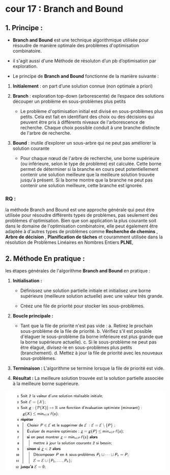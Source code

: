 # cour 17 : Branch and Bound 



## 1. Principe :

-  **Branch and Bound** est une technique algorithmique utilisée pour résoudre de manière optimale des problèmes d'optimisation combinatoire. 

- il s'agit aussi d'une Méthode de résoluton d’un pb d’optimisation par exploration.

- Le principe de **Branch and Bound** fonctionne de la manière suivante :

1. **Initialement** : on part d’une solution connue (non optimale a priori)

2. **Branch** : exploration top-down (arborescente) de l’espace des solutions découper un problème en sous-problèmes plus petits

    - Le problème d'optimisation initial est divisé en sous-problèmes plus petits. Cela est fait en identifiant des choix ou des décisions qui peuvent être pris à différents niveaux de l'arborescence de recherche. Chaque choix possible conduit à une branche distincte de l'arbre de recherche.

 
3. **Bound** : inutile d’explorer un sous-arbre qui ne peut pas améliorer la solution courante

    - Pour chaque nœud de l'arbre de recherche, une borne supérieure (ou inférieure, selon le type de problème) est calculée. Cette borne permet de déterminer si la branche en cours peut potentiellement contenir une solution meilleure que la meilleure solution trouvée jusqu'à présent. Si la borne montre que la branche ne peut pas contenir une solution meilleure, cette branche est ignorée.

### RQ :

la méthode Branch and Bound est une approche générale qui peut être utilisée pour résoudre différents types de problèmes, pas seulement des problèmes d'optimisation. Bien que son application la plus courante soit dans le domaine de l'optimisation combinatoire, elle peut également être adaptée à d'autres types de problèmes comme **Recherche de chemins** , **Arbre de décision** , **Planification de tâches** et couramment utilisée dans la résolution de Problèmes Linéaires en Nombres Entiers **PLNE**,


## 2. Méthode En pratique : 

les étapes générales de l'algorithme **Branch and Bound**  en pratique :

1. **Initialisation :** 
    
    - Définissez une solution partielle initiale et initialisez une borne supérieure (meilleure solution actuelle) avec une valeur très grande. 
    
    - Créez une file de priorité pour stocker les sous-problèmes.

2. **Boucle principale :** 
    
    - Tant que la file de priorité n'est pas vide :
        a. Retirez le prochain sous-problème de la file de priorité.
        b. Vérifiez s'il est possible d'élaguer le sous-problème (la borne inférieure est plus grande que la borne supérieure actuelle).
        c. Si le sous-problème ne peut pas être élagué, divisez-le en sous-problèmes plus petits (branchement).
        d. Mettez à jour la file de priorité avec les nouveaux sous-problèmes.

3. **Terminaison :** L'algorithme se termine lorsque la file de priorité est vide.

4. **Résultat :** La meilleure solution trouvée est la solution partielle associée à la meilleure borne supérieure.



![images](images/algo.jpeg)












